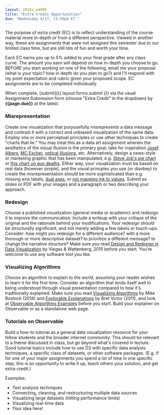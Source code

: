 ```yaml
---
layout: 2024s_w4995
title: "Extra Credit Opportunities"
due: "Wednesday 4/17, 11:59pm ET."
---
```


The purpose of extra credit (EC) is to reflect understanding of the course material more in-depth or from a different perspective. Viewed in another way, these are assignments that were not assigned this semester due to our limited class time, but are still lots of fun and worth your time.

Each EC earns you up to 5% added to your final grade after any class curve. The amount you earn will depend on how in-depth you choose to go. *BEFORE* you start working on one of the following, email me your proposal (what is your topic? how in depth do you plan to go?) and I'll respond with my point expectation and rubric given your proposed scope. EC assignments are to be completed individually.

When complete, [submit]({{ layout.forms.submit }}) via the usual Assignment Submission form (choose "Extra Credit" in the dropdown) by **{{page.due}}** at the latest.

### Misrepresentation
Create one visualization that purposefully misrepresents a data message and contrast it with a correct and unbiased visualization of the same data. Employ one or more perceptual principles or use other techniques to create "charts that lie." You may treat this as a data art assignment wherein the aesthetics of the visual illusion is the primary goal; take for inspiration [Josef Albers](https://acpress.amherst.edu/books/intersectingcolors/chapter/josef-albers-and-the-science-of-seeing/), [MC Escher](https://www.youtube.com/watch?v=Ty1twivydVA), [optical illusions](https://en.wikipedia.org/wiki/Optical_illusion), etc. Alternatively, design a news-style or marketing graphic that has been manipulated, e.g. [Steve Job's pie chart](https://docs.google.com/presentation/d/1hsCzdE5F5RTOT8HEsHd34xBkrDXhNX_RsaMXHAHjjKQ/edit#slide=id.g508582c814_0_346) or [this chart on gun deaths](https://www.livescience.com/45083-misleading-gun-death-chart.html). Either way, your visualization must be based on real data (however simple), and the visual princples you use (or disobey) to create the misrepresentation should be more sophisticated than e.g. missing axis labels, [dual axes](https://www.washingtonpost.com/resizer/NeXfD4yF50x3U2UPXtcbLNYB78o=/arc-anglerfish-washpost-prod-washpost/public/LWPXZOFVXBDGPNGIUQGCNVFDMA.png), or [not mapping ink to values](https://docs.google.com/presentation/d/1hsCzdE5F5RTOT8HEsHd34xBkrDXhNX_RsaMXHAHjjKQ/edit#slide=id.gbecdbfaef3_0_217).  Submit as slides or PDF with your images and a paragraph or two describing your approach.

### Redesign
Choose a published visualization (general media or academic) and redesign it to improve the communication. Include a writeup with your critique of the original and the rationale behind your modifications. Your redesign should be structurally significant, and not merely adding a few labels or touch-ups. Consider: how might you redesign for a different audience? with a more thorough or more descriptive dataset? to prioritize a different message? to change the narrative structure? Make sure you read [Design and Redesign in Data Visualization](https://medium.com/@hint_fm/design-and-redesign-4ab77206cf9#.mha4ohu1t) by Viegas & Wattenberg, 2015 before you start. You’re welcome to use any software tool you like.

### Visualizing Algorithms
Choose an algorithm to explain to the world, assuming your reader wishes to learn it for the first time. Consider an algorithm that lends itself well to being understood through visual presentation compared to how it's traditionally explained. Make sure you read [Visualizing Algorithms](https://bost.ocks.org/mike/algorithms/) by Mike Bostock (2014) and [Explorable Explanations](http://worrydream.com/ExplorableExplanations/) by Bret Victor (2011), and look at [Observable Algorithms Examples](https://beta.observablehq.com/collection/@observablehq/algorithms) before you start. Build your explainer on Observable or as a standalone web page.

### Tutorials on Observable
Build a how-to tutorial as a general data visualization resource for your fellow students and the broader internet community. This should be relevant to a theme discussed in class, but go beyond what's covered in lecture. Good tutorial topics include how to use D3 with specific data analysis techniques, a specific class of datasets, or other software packages. (E.g. if for one of your major assignments you spend a lot of time in one specific step, this is an opportunity to write it up, teach others your solution, and get extra credit.)

Examples:
- Text analysis techniques
- Connecting, cleaning, and restructuring multiple data sources
- Visualizing large datasets (hitting performance limits)
- Visualizing real-time data
- Your idea here!
